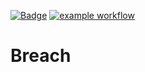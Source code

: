 [![Badge](https://img.shields.io/badge/version-v1.6%E2%80%90beta-blue.svg)](https://github.com/hitesh-temp-account/Breach/blob/main/gradle.properties#L27)
[![example workflow](https://github.com/hitesh-temp-account/Breach/actions/workflows/main.yml/badge.svg)](https://github.com/hitesh-temp-account/Breach/actions/workflows/main.yml)

# Breach
